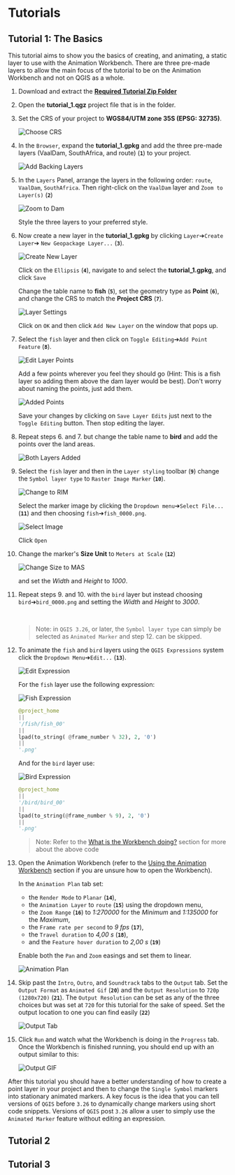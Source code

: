 # Tutorials

## Tutorial 1: The Basics

This tutorial aims to show you the basics of creating, and animating, a static layer to use
with the Animation Workbench. There are three pre-made layers to allow the main focus of
the tutorial to be on the Animation Workbench and not on QGIS as a whole.

1. Download and extract the **[Required Tutorial Zip Folder](https://github.com/timlinux/QGISAnimationWorkbench/blob/main/examples/tutorial_1.zip)**
    &nbsp;<!--Blank Space-->

2. Open the **tutorial_1.qgz** project file that is in the folder.
    &nbsp;<!--Blank Space-->

3. Set the CRS of your project to **WGS84/UTM zone 35S (EPSG: 32735)**.

    ![Choose CRS](img/tut_1/001_ChooseCRS_1.png)
    &nbsp;<!--Blank Space-->

4. In the `Browser`, expand the **tutorial_1.gpkg** and add the three pre-made layers
    (VaalDam, SouthAfrica, and route) (**`1`**) to your project.

    ![Add Backing Layers](img/tut_1/002_AddBackingLayers_2.png)
    &nbsp;<!--Blank Space-->

5. In the `Layers` Panel, arrange the layers in the following order: `route`, `VaalDam`,
    `SouthAfrica`. Then right-click on the `VaalDam` layer and `Zoom to Layer(s)` (**`2`**)

    ![Zoom to Dam](img/tut_1/003_ZoomToDam_1.png)

    Style the three layers to your preferred style.
    &nbsp;<!--Blank Space-->

6. Now create a new layer in the **tutorial_1.gpkg** by clicking `Layer`➔`Create Layer`➔
    `New Geopackage Layer...` (**`3`**).

    ![Create New Layer](img/tut_1/004_AddNewLayer_1.png)

    Click on the `Ellipsis` (**`4`**), navigate to and select the **tutorial_1.gpkg**, and
    click `Save`

    Change the table name to **fish** (**`5`**), set the geometry type as **Point** (**`6`**), and change
    the CRS to match the **Project CRS** (**`7`**).

    ![Layer Settings](img/tut_1/005_LayerSettings_1.png)

    Click on `OK` and then click `Add New Layer` on the window that pops up.
    &nbsp;<!--Blank Space-->

7. Select the `fish` layer and then click on `Toggle Editing`➔`Add Point Feature` (**`8`**).

   ![Edit Layer Points](img/tut_1/006_EditLayerPoints_1.png)

   Add a few points wherever you feel they should go (Hint: This is a fish layer so adding
   them above the dam layer would be best). Don't worry about naming the points, just add
   them.

   ![Added Points](img/tut_1/007_AddedPoints_1.png)

   Save your changes by clicking on `Save Layer Edits` just next to the `Toggle Editing`
   button. Then stop editing the layer.
   &nbsp;<!--Blank Space-->

8. Repeat steps 6\. and 7\. but change the table name to **bird** and add the points over
    the land areas.

    ![Both Layers Added](img/tut_1/008_BothLayersAdded_1.png)
    &nbsp;<!--Blank Space-->

9. Select the `fish` layer and then in the `Layer styling` toolbar (**`9`**) change the
    `Symbol layer type` to `Raster Image Marker` (**`10`**).

    ![Change to RIM](img/tut_1/009_ChangetoRIM_1.png)

    Select the marker image by clicking the `Dropdown menu`➔`Select File...` (**`11`**)
    and then choosing `fish`➔`fish_0000.png`.

    ![Select Image](img/tut_1/010_SelectImage_1.png)

    Click `Open`
    &nbsp;<!--Blank Space-->

10. Change the marker's **Size Unit** to `Meters at Scale` (**`12`**)

    ![Change Size to MAS](img/tut_1/011_ChangeSizeToMAS_1.png)

    and set the *Width* and *Height* to *1000*.
    &nbsp;<!--Blank Space-->

11. Repeat steps 9\. and 10\. with the `bird` layer but instead choosing `bird`➔`bird_0000.png`
    and setting the *Width* and *Height* to *3000*.

    &nbsp;<!--Blank Space-->
    >Note: in `QGIS 3.26`, or later, the `Symbol layer type` can simply be selected as
    `Animated Marker` and step 12\. can be skipped.

12. To animate the `fish` and `bird` layers using the `QGIS Expressions` system click the
    `Dropdown Menu`➔`Edit...` (**`13`**).

    ![Edit Expression](img/tut_1/012_EditExpression_1.png)

    For the `fish` layer use the following expression:

    ![Fish Expression](img/tut_1/013_FishExpression_1.png)

    ```py
    @project_home
    || 
    '/fish/fish_00'
    ||
    lpad(to_string( @frame_number % 32), 2, '0')
    ||
    '.png'
    ```

    And for the `bird` layer use:

    ![Bird Expression](img/tut_1/014_BirdExpression_1.png)

    ```py
    @project_home
    ||
    '/bird/bird_00'
    || 
    lpad(to_string(@frame_number % 9), 2, '0')
    || 
    '.png'
    ```

    > Note: Refer to the [What is the Workbench doing?](../manual/under_the_hood.md) section for more about the above
        code

13. Open the Animation Workbench (refer to the [Using the Animation Workbench](../start/using.md) section
    if you are unsure how to open the Workbench).

    In the `Animation Plan` tab set:
    - the `Render Mode` to `Planar` (**`14`**),
    - the `Animation Layer` to `route` (**`15`**) using the dropdown menu,
    - the `Zoom Range` (**`16`**) to *1:270000* for the *Minimum* and *1:135000* for the *Maximum*,
    - the `Frame rate per second` to *9 fps* (**`17`**),
    - the `Travel duration` to *4,00 s* (**`18`**),
    - and the `Feature hover duration` to *2,00 s* (**`19`**)

    Enable both the `Pan` and `Zoom` easings and set them to linear.

    ![Animation Plan](img/tut_1/015_AnimationPlan_1.png)
    &nbsp;<!--Blank Space-->

14. Skip past the `Intro`, `Outro`, and `Soundtrack` tabs to the `Output` tab. Set the
    `Output Format` as `Animated Gif` (**`20`**) and the `Output Resolution` to
    `720p (1280x720)` (**`21`**). The `Output Resolution` can be set as any of the three
    choices but was set at `720` for this tutorial for the sake of speed. Set the output
    location to one you can find easily (**`22`**)

    ![Output Tab](img/tut_1/016_Output_1.png)
    &nbsp;<!--Blank Space-->

15. Click `Run` and watch what the Workbench is doing in the `Progress` tab. Once the
    Workbench is finished running, you should end up with an output similar to this:

    ![Output GIF](img/tut_1/tut_1_output.gif)

After this tutorial you should have a better understanding of how to create a point layer
in your project and then to change the `Single Symbol` markers into stationary animated
markers. A key focus is the idea that you can tell versions of `QGIS` before `3.26` to dynamically
change markers using short code snippets. Versions of `QGIS` post `3.26` allow a user to
simply use the `Animated Marker` feature without editing an expression.

## Tutorial 2

## Tutorial 3
